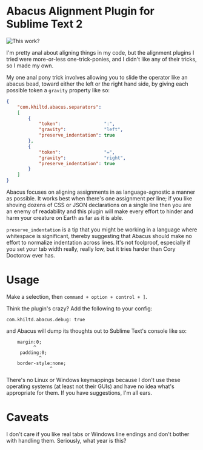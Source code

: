 Abacus Alignment Plugin for Sublime Text 2
================

![This work?](http://dl.dropbox.com/u/5514249/Abacus.gif)

I'm pretty anal about aligning things in my code, but the alignment plugins I tried were more-or-less one-trick-ponies, and I didn't like any of their tricks, so I made my own.

My one anal pony trick involves allowing you to slide the operator like an abacus bead, toward either the left or the right hand side, by giving each possible token a `gravity` property like so:

``` json
{
    "com.khiltd.abacus.separators": 
    [    
        { 
            "token":                ":",
            "gravity":              "left",
            "preserve_indentation": true
        },
        { 
            "token":                "=",
            "gravity":              "right",
            "preserve_indentation": true
        }
    ]
}
```

Abacus focuses on aligning assignments in as language-agnostic a manner as possible. It works best when there's one assignment per line; if you like shoving dozens of CSS or JSON declarations on a single line then you are an enemy of readability and this plugin will make every effort to hinder and harm your creature on Earth as far as it is able.

`preserve_indentation` is a tip that you might be working in a language where whitespace is significant, thereby suggesting that Abacus should make no effort to normalize indentation across lines. It's not foolproof, especially if you set your tab width really, really low, but it tries harder than Cory Doctorow ever has.

Usage
============

Make a selection, then `command + option + control + ]`.

Think the plugin's crazy? Add the following to your config:

```
com.khiltd.abacus.debug: true
```

and Abacus will dump its thoughts out to Sublime Text's console like so:

```
    margin:0;
          ^
     padding:0;
            ^
    border-style:none;
                ^
```

There's no Linux or Windows keymappings because I don't use these operating systems (at least not their GUIs) and have no idea what's appropriate for them. If you have suggestions, I'm all ears. 


Caveats
============

I don't care if you like real tabs or Windows line endings and don't bother with handling them. Seriously, what year is this? 
